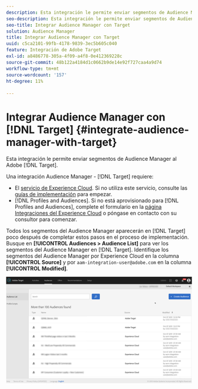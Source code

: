```yaml
---
description: Esta integración le permite enviar segmentos de Audience Manager a Target.
seo-description: Esta integración le permite enviar segmentos de Audience Manager a Target.
seo-title: Integrar Audience Manager con Target
solution: Audience Manager
title: Integrar Audience Manager con Target
uuid: c5ca2101-99fb-4178-9839-3ec5b605c040
feature: Integración de Adobe Target
exl-id: a8486778-305a-4f09-a4f8-0e412369228c
source-git-commit: 48b122a4184d1c0662b9de14e92f727caa4a9d74
workflow-type: tm+mt
source-wordcount: '157'
ht-degree: 11%

---
```


# Integrar Audience Manager con [!DNL Target] {#integrate-audience-manager-with-target}

Esta integración le permite enviar segmentos de Audience Manager al Adobe [!DNL Target].

Una integración Audience Manager - [!DNL Target] requiere:

* El [servicio de Experience Cloud](https://docs.adobe.com/content/help/es-ES/id-service/using/home.html). Si no utiliza este servicio, consulte las [guías de implementación](https://docs.adobe.com/content/help/en/id-service/using/implementation/implementation-guides.html) para empezar.
* [!DNL Profiles and Audiences]. Si no está aprovisionado para [!DNL Profiles and Audiences], complete el formulario en la [página Integraciones del Experience Cloud](https://adobe.allegiancetech.com/cgi-bin/qwebcorporate.dll?idx=X8SVES) o póngase en contacto con su consultor para comenzar.

Todos los segmentos del Audience Manager aparecerán en [!DNL Target] poco después de completar estos pasos en el proceso de implementación. Busque en **[!UICONTROL Audiences > Audience List]** para ver los segmentos del Audience Manager en [!DNL Target]. Identifique los segmentos del Audience Manager por Experience Cloud en la columna **[!UICONTROL Source]** y por `aam-integration-user@adobe.com` en la columna **[!UICONTROL Modified]**.

![](../assets/target.png)
